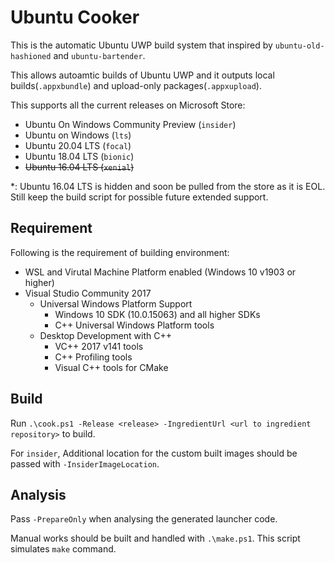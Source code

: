 # Ubuntu Cooker

This is the automatic Ubuntu UWP build system that inspired by `ubuntu-old-hashioned` and `ubuntu-bartender`.

This allows autoamtic builds of Ubuntu UWP and it outputs local builds(`.appxbundle`) and upload-only packages(`.appxupload`).

This supports all the current releases on Microsoft Store:
- Ubuntu On Windows Community Preview (`insider`)
- Ubuntu on Windows (`lts`)
- Ubuntu 20.04 LTS (`focal`)
- Ubuntu 18.04 LTS (`bionic`)
- ~~Ubuntu 16.04 LTS (`xenial`)~~

\*: Ubuntu 16.04 LTS is hidden and soon be pulled from the store as it is EOL. Still keep the build script for possible future extended support.

## Requirement

Following is the requirement of building environment:

- WSL and Virutal Machine Platform enabled (Windows 10 v1903 or higher)
- Visual Studio Community 2017
    - Universal Windows Platform Support
        - Windows 10 SDK (10.0.15063) and all higher SDKs
        - C++ Universal Windows Platform tools
    - Desktop Development with C++
        - VC++ 2017 v141 tools
        - C++ Profiling tools
        - Visual C++ tools for CMake

## Build

Run `.\cook.ps1 -Release <release> -IngredientUrl <url to ingredient repository>` to build.

For `insider`, Additional location for the custom built images should be passed with `-InsiderImageLocation`.

## Analysis

Pass `-PrepareOnly` when analysing the generated launcher code.

Manual works should be built and handled with `.\make.ps1`. This script simulates `make` command.
